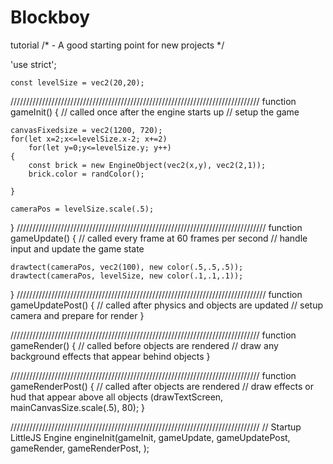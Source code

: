 # Blockboy
tutorial
/*
    - A good starting point for new projects
*/

'use strict';

    const levelSize = vec2(20,20);

///////////////////////////////////////////////////////////////////////////////
function gameInit()
{
    // called once after the engine starts up
    // setup the game


    canvasFixedsize = vec2(1200, 720);
    for(let x=2;x<=levelSize.x-2; x+=2)
        for(let y=0;y<=levelSize.y; y++)
    { 
        const brick = new EngineObject(vec2(x,y), vec2(2,1));
        brick.color = randColor();
    
    }    

    cameraPos = levelSize.scale(.5);

}
///////////////////////////////////////////////////////////////////////////////
function gameUpdate()
{
    // called every frame at 60 frames per second
    // handle input and update the game state


    drawtect(cameraPos, vec2(100), new color(.5,.5,.5));
    drawtect(cameraPos, levelSize, new color(.1,.1,.1));

}
///////////////////////////////////////////////////////////////////////////////
function gameUpdatePost()
{
    // called after physics and objects are updated
    // setup camera and prepare for render
}

///////////////////////////////////////////////////////////////////////////////
function gameRender()
{
    // called before objects are rendered
    // draw any background effects that appear behind objects
}

///////////////////////////////////////////////////////////////////////////////
function gameRenderPost()
{
    // called after objects are rendered
    // draw effects or hud that appear above all objects
    (drawTextScreen, mainCanvasSize.scale(.5), 80);
}

///////////////////////////////////////////////////////////////////////////////
// Startup LittleJS Engine
engineInit(gameInit, gameUpdate, gameUpdatePost, gameRender, gameRenderPost, );
